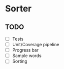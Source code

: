 # Sorter

## TODO

- [ ] Tests
- [ ] Unit/Coverage pipeline
- [ ] Progress bar
- [ ] Sample words
- [ ] Sorting